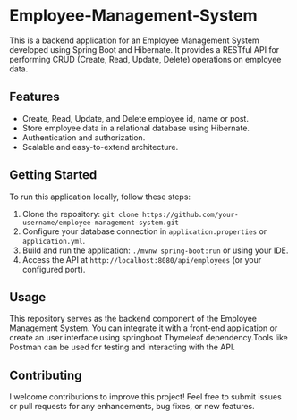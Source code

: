 # Employee-Management-System
This is a backend application for an Employee Management System developed using Spring Boot and Hibernate. It provides a RESTful API for performing CRUD (Create, Read, Update, Delete) operations on employee data.

## Features

- Create, Read, Update, and Delete employee id, name or post.
- Store employee data in a relational database using Hibernate.
- Authentication and authorization.
- Scalable and easy-to-extend architecture.

## Getting Started

To run this application locally, follow these steps:

1. Clone the repository: `git clone https://github.com/your-username/employee-management-system.git`
2. Configure your database connection in `application.properties` or `application.yml`.
3. Build and run the application: `./mvnw spring-boot:run` or using your IDE.
4. Access the API at `http://localhost:8080/api/employees` (or your configured port).

## Usage

This repository serves as the backend component of the Employee Management System. You can integrate it with a front-end application or create an user interface using springboot Thymeleaf dependency.Tools like Postman can be used for testing and interacting with the API.

## Contributing

I welcome contributions to improve this project! Feel free to submit issues or pull requests for any enhancements, bug fixes, or new features.
